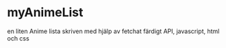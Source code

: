 # myAnimeList

en liten Anime lista skriven med hjälp av fetchat färdigt API, javascript, html och css
